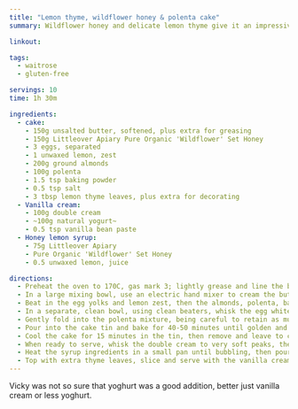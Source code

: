 ```yaml
---
title: "Lemon thyme, wildflower honey & polenta cake"
summary: Wildflower honey and delicate lemon thyme give it an impressive hit of flavour and fragrance

linkout: 

tags:
  - waitrose
  - gluten-free

servings: 10
time: 1h 30m

ingredients:
  - cake:
    - 150g unsalted butter, softened, plus extra for greasing
    - 150g Littleover Apiary Pure Organic 'Wildflower' Set Honey
    - 3 eggs, separated
    - 1 unwaxed lemon, zest
    - 200g ground almonds
    - 100g polenta
    - 1.5 tsp baking powder
    - 0.5 tsp salt
    - 3 tbsp lemon thyme leaves, plus extra for decorating
  - Vanilla cream:
    - 100g double cream
    - ~100g natural yogurt~
    - 0.5 tsp vanilla bean paste
  - Honey lemon syrup:
    - 75g Littleover Apiary
    - Pure Organic 'Wildflower' Set Honey
    - 0.5 unwaxed lemon, juice

directions:
  - Preheat the oven to 170C, gas mark 3; lightly grease and line the base and sides of a 20cm cake tin.
  - In a large mixing bowl, use an electric hand mixer to cream the butter and honey together until light and fluffy.
  - Beat in the egg yolks and lemon zest, then the almonds, polenta, baking powder, salt and thyme leaves.
  - In a separate, clean bowl, using clean beaters, whisk the egg whites to stiff peaks.
  - Gently fold into the polenta mixture, being careful to retain as much air as possible but making sure all the egg white is mixed in.
  - Pour into the cake tin and bake for 40-50 minutes until golden and cooked through (cover loosely with a sheet of foil after 30 minutes if it browns too quickly).
  - Cool the cake for 15 minutes in the tin, then remove and leave to cool completely on a wire rack.
  - When ready to serve, whisk the double cream to very soft peaks, then whisk in the ~yogurt and~ vanilla bean paste; set aside.
  - Heat the syrup ingredients in a small pan until bubbling, then pour over the cake.
  - Top with extra thyme leaves, slice and serve with the vanilla cream.
---
```


Vicky was not so sure that yoghurt was a good addition, better just vanilla cream or less yoghurt.
